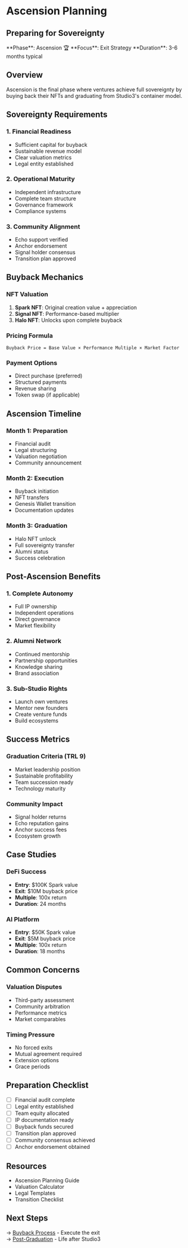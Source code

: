 # Ascension Planning

## Preparing for Sovereignty

<div class="arena-card">

<p>**Phase**: Ascension 🏆 **Focus**: Exit Strategy **Duration**: 3-6 months typical</p>

</div>

## Overview

Ascension is the final phase where ventures achieve full sovereignty by buying back their NFTs and graduating from Studio3's container model.

## Sovereignty Requirements

### 1. Financial Readiness

- Sufficient capital for buyback
- Sustainable revenue model
- Clear valuation metrics
- Legal entity established

### 2. Operational Maturity

- Independent infrastructure
- Complete team structure
- Governance framework
- Compliance systems

### 3. Community Alignment

- Echo support verified
- Anchor endorsement
- Signal holder consensus
- Transition plan approved

## Buyback Mechanics

### NFT Valuation

1. **Spark NFT**: Original creation value + appreciation
2. **Signal NFT**: Performance-based multiplier
3. **Halo NFT**: Unlocks upon complete buyback

### Pricing Formula
```
Buyback Price = Base Value × Performance Multiple × Market Factor
```

### Payment Options

- Direct purchase (preferred)
- Structured payments
- Revenue sharing
- Token swap (if applicable)

## Ascension Timeline

### Month 1: Preparation

- Financial audit
- Legal structuring
- Valuation negotiation
- Community announcement

### Month 2: Execution

- Buyback initiation
- NFT transfers
- Genesis Wallet transition
- Documentation updates

### Month 3: Graduation

- Halo NFT unlock
- Full sovereignty transfer
- Alumni status
- Success celebration

## Post-Ascension Benefits

### 1. Complete Autonomy

- Full IP ownership
- Independent operations
- Direct governance
- Market flexibility

### 2. Alumni Network

- Continued mentorship
- Partnership opportunities
- Knowledge sharing
- Brand association

### 3. Sub-Studio Rights

- Launch own ventures
- Mentor new founders
- Create venture funds
- Build ecosystems

## Success Metrics

### Graduation Criteria (TRL 9)

- Market leadership position
- Sustainable profitability
- Team succession ready
- Technology maturity

### Community Impact

- Signal holder returns
- Echo reputation gains
- Anchor success fees
- Ecosystem growth

## Case Studies

### DeFi Success

- **Entry**: $100K Spark value
- **Exit**: $10M buyback price
- **Multiple**: 100x return
- **Duration**: 24 months

### AI Platform

- **Entry**: $50K Spark value
- **Exit**: $5M buyback price
- **Multiple**: 100x return
- **Duration**: 18 months

## Common Concerns

### Valuation Disputes

- Third-party assessment
- Community arbitration
- Performance metrics
- Market comparables

### Timing Pressure

- No forced exits
- Mutual agreement required
- Extension options
- Grace periods

## Preparation Checklist

- [ ] Financial audit complete
- [ ] Legal entity established
- [ ] Team equity allocated
- [ ] IP documentation ready
- [ ] Buyback funds secured
- [ ] Transition plan approved
- [ ] Community consensus achieved
- [ ] Anchor endorsement obtained

## Resources

- Ascension Planning Guide
- Valuation Calculator
- Legal Templates
- Transition Checklist

## Next Steps

→ [Buyback Process](buyback-process.md) - Execute the exit  
→ [Post-Graduation](post-graduation.md) - Life after Studio3